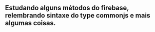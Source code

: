 ## Estudando alguns métodos do firebase, relembrando sintaxe do type commonjs e mais algumas coisas.